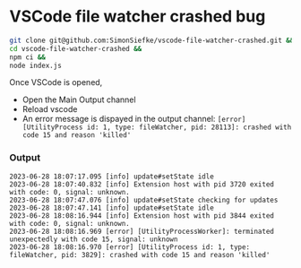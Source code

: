 # VSCode file watcher crashed bug

```sh
git clone git@github.com:SimonSiefke/vscode-file-watcher-crashed.git &&
cd vscode-file-watcher-crashed &&
npm ci &&
node index.js
```

Once VSCode is opened,

- Open the Main Output channel
- Reload vscode
- An error message is dispayed in the output channel: `[error] [UtilityProcess id: 1, type: fileWatcher, pid: 28113]: crashed with code 15 and reason 'killed'`

### Output

```
2023-06-28 18:07:17.095 [info] update#setState idle
2023-06-28 18:07:40.832 [info] Extension host with pid 3720 exited with code: 0, signal: unknown.
2023-06-28 18:07:47.076 [info] update#setState checking for updates
2023-06-28 18:07:47.141 [info] update#setState idle
2023-06-28 18:08:16.944 [info] Extension host with pid 3844 exited with code: 0, signal: unknown.
2023-06-28 18:08:16.969 [error] [UtilityProcessWorker]: terminated unexpectedly with code 15, signal: unknown
2023-06-28 18:08:16.970 [error] [UtilityProcess id: 1, type: fileWatcher, pid: 3829]: crashed with code 15 and reason 'killed'
```
